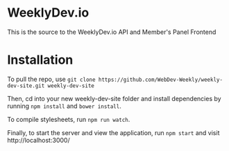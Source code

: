 # WeeklyDev.io
This is the source to the WeeklyDev.io API and Member's Panel Frontend

# Installation
To pull the repo, use `git clone https://github.com/WebDev-Weekly/weekly-dev-site.git weekly-dev-site`

Then, cd into your new weekly-dev-site folder and install dependencies by running `npm install` and `bower install`.

To compile stylesheets, run `npm run watch`.

Finally, to start the server and view the application, run `npm start` and visit http://localhost:3000/

###
